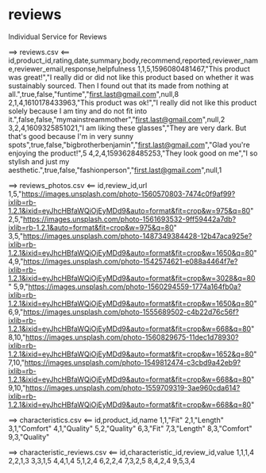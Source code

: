 # reviews

Individual Service for Reviews

==> reviews.csv <==
id,product_id,rating,date,summary,body,recommend,reported,reviewer_name,reviewer_email,response,helpfulness
1,1,5,1596080481467,"This product was great!","I really did or did not like this product based on whether it was sustainably sourced.  Then I found out that its made from nothing at all.",true,false,"funtime","first.last@gmail.com",null,8
2,1,4,1610178433963,"This product was ok!","I really did not like this product solely because I am tiny and do not fit into it.",false,false,"mymainstreammother","first.last@gmail.com",null,2
3,2,4,1609325851021,"I am liking these glasses","They are very dark.  But that's good because I'm in very sunny spots",true,false,"bigbrotherbenjamin","first.last@gmail.com","Glad you're enjoying the product!",5
4,2,4,1593628485253,"They look good on me","I so stylish and just my aesthetic.",true,false,"fashionperson","first.last@gmail.com",null,1

==> reviews_photos.csv <==
id,review_id,url
1,5,"https://images.unsplash.com/photo-1560570803-7474c0f9af99?ixlib=rb-1.2.1&ixid=eyJhcHBfaWQiOjEyMDd9&auto=format&fit=crop&w=975&q=80"
2,5,"https://images.unsplash.com/photo-1561693532-9ff59442a7db?ixlib=rb-1.2.1&auto=format&fit=crop&w=975&q=80"
3,5,"https://images.unsplash.com/photo-1487349384428-12b47aca925e?ixlib=rb-1.2.1&ixid=eyJhcHBfaWQiOjEyMDd9&auto=format&fit=crop&w=1650&q=80"
4,9,"https://images.unsplash.com/photo-1542574621-e088a4464f7e?ixlib=rb-1.2.1&ixid=eyJhcHBfaWQiOjEyMDd9&auto=format&fit=crop&w=3028&q=80"
5,9,"https://images.unsplash.com/photo-1560294559-1774a164fb0a?ixlib=rb-1.2.1&ixid=eyJhcHBfaWQiOjEyMDd9&auto=format&fit=crop&w=1650&q=80"
6,9,"https://images.unsplash.com/photo-1555689502-c4b22d76c56f?ixlib=rb-1.2.1&ixid=eyJhcHBfaWQiOjEyMDd9&auto=format&fit=crop&w=668&q=80"
8,10,"https://images.unsplash.com/photo-1560829675-11dec1d78930?ixlib=rb-1.2.1&ixid=eyJhcHBfaWQiOjEyMDd9&auto=format&fit=crop&w=1652&q=80"
7,10,"https://images.unsplash.com/photo-1549812474-c3cbd9a42eb9?ixlib=rb-1.2.1&ixid=eyJhcHBfaWQiOjEyMDd9&auto=format&fit=crop&w=668&q=80"
9,10,"https://images.unsplash.com/photo-1559709319-3ae960cda614?ixlib=rb-1.2.1&ixid=eyJhcHBfaWQiOjEyMDd9&auto=format&fit=crop&w=668&q=80"

==> characteristics.csv <==
id,product_id,name
1,1,"Fit"
2,1,"Length"
3,1,"Comfort"
4,1,"Quality"
5,2,"Quality"
6,3,"Fit"
7,3,"Length"
8,3,"Comfort"
9,3,"Quality"

==> characteristic_reviews.csv <==
id,characteristic_id,review_id,value
1,1,1,4
2,2,1,3
3,3,1,5
4,4,1,4
5,1,2,4
6,2,2,4
7,3,2,5
8,4,2,4
9,5,3,4